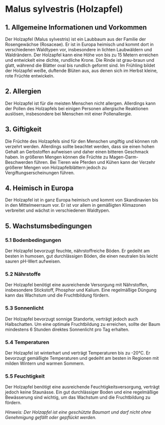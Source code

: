# Malus sylvestris (Holzapfel)

## 1. Allgemeine Informationen und Vorkommen

Der Holzapfel (Malus sylvestris) ist ein Laubbaum aus der Familie der Rosengewächse (Rosaceae). Er ist in Europa heimisch und kommt dort in verschiedenen Waldtypen vor, insbesondere in lichten Laubwäldern und Waldrändern. Der Holzapfel kann eine Höhe von bis zu 15 Metern erreichen und entwickelt eine dichte, rundliche Krone. Die Rinde ist grau-braun und glatt, während die Blätter oval bis rundlich geformt sind. Im Frühling bildet der Holzapfel weiße, duftende Blüten aus, aus denen sich im Herbst kleine, rote Früchte entwickeln.

## 2. Allergien

Der Holzapfel ist für die meisten Menschen nicht allergen. Allerdings kann der Pollen des Holzapfels bei einigen Personen allergische Reaktionen auslösen, insbesondere bei Menschen mit einer Pollenallergie.

## 3. Giftigkeit

Die Früchte des Holzapfels sind für den Menschen ungiftig und können roh verzehrt werden. Allerdings sollte beachtet werden, dass sie einen hohen Gehalt an Gerbstoffen aufweisen und daher einen bitteren Geschmack haben. In größeren Mengen können die Früchte zu Magen-Darm-Beschwerden führen. Bei Tieren wie Pferden und Kühen kann der Verzehr größerer Mengen von Holzapfelblättern jedoch zu Vergiftungserscheinungen führen.

## 4. Heimisch in Europa

Der Holzapfel ist in ganz Europa heimisch und kommt von Skandinavien bis in den Mittelmeerraum vor. Er ist vor allem in gemäßigten Klimazonen verbreitet und wächst in verschiedenen Waldtypen.

## 5. Wachstumsbedingungen

### 5.1 Bodenbedingungen

Der Holzapfel bevorzugt feuchte, nährstoffreiche Böden. Er gedeiht am besten in humosen, gut durchlässigen Böden, die einen neutralen bis leicht sauren pH-Wert aufweisen.

### 5.2 Nährstoffe

Der Holzapfel benötigt eine ausreichende Versorgung mit Nährstoffen, insbesondere Stickstoff, Phosphor und Kalium. Eine regelmäßige Düngung kann das Wachstum und die Fruchtbildung fördern.

### 5.3 Sonnenlicht

Der Holzapfel bevorzugt sonnige Standorte, verträgt jedoch auch Halbschatten. Um eine optimale Fruchtbildung zu erreichen, sollte der Baum mindestens 6 Stunden direktes Sonnenlicht pro Tag erhalten.

### 5.4 Temperaturen

Der Holzapfel ist winterhart und verträgt Temperaturen bis zu -20°C. Er bevorzugt gemäßigte Temperaturen und gedeiht am besten in Regionen mit milden Wintern und warmen Sommern.

### 5.5 Feuchtigkeit

Der Holzapfel benötigt eine ausreichende Feuchtigkeitsversorgung, verträgt jedoch keine Staunässe. Ein gut durchlässiger Boden und eine regelmäßige Bewässerung sind wichtig, um das Wachstum und die Fruchtbildung zu fördern.

*Hinweis: Der Holzapfel ist eine geschützte Baumart und darf nicht ohne Genehmigung gefällt oder gepflückt werden.*
